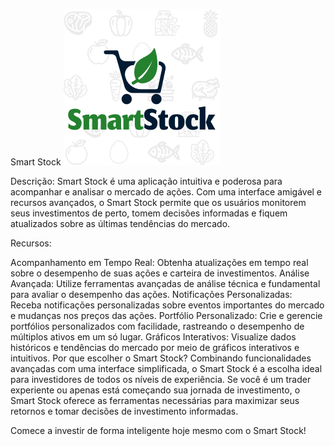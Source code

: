 Smart Stock
![Logo da minha aplicação](/public/img/logoapp.png)

Descrição:
Smart Stock é uma aplicação intuitiva e poderosa para acompanhar e analisar o mercado de ações. Com uma interface amigável e recursos avançados, o Smart Stock permite que os usuários monitorem seus investimentos de perto, tomem decisões informadas e fiquem atualizados sobre as últimas tendências do mercado.

Recursos:

Acompanhamento em Tempo Real: Obtenha atualizações em tempo real sobre o desempenho de suas ações e carteira de investimentos.
Análise Avançada: Utilize ferramentas avançadas de análise técnica e fundamental para avaliar o desempenho das ações.
Notificações Personalizadas: Receba notificações personalizadas sobre eventos importantes do mercado e mudanças nos preços das ações.
Portfólio Personalizado: Crie e gerencie portfólios personalizados com facilidade, rastreando o desempenho de múltiplos ativos em um só lugar.
Gráficos Interativos: Visualize dados históricos e tendências do mercado por meio de gráficos interativos e intuitivos.
Por que escolher o Smart Stock?
Combinando funcionalidades avançadas com uma interface simplificada, o Smart Stock é a escolha ideal para investidores de todos os níveis de experiência. Se você é um trader experiente ou apenas está começando sua jornada de investimento, o Smart Stock oferece as ferramentas necessárias para maximizar seus retornos e tomar decisões de investimento informadas.

Comece a investir de forma inteligente hoje mesmo com o Smart Stock!
